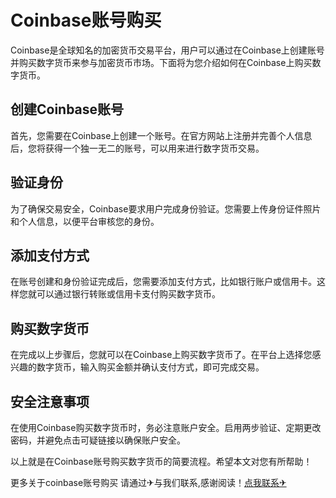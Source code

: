 # Coinbase账号购买

Coinbase是全球知名的加密货币交易平台，用户可以通过在Coinbase上创建账号并购买数字货币来参与加密货币市场。下面将为您介绍如何在Coinbase上购买数字货币。

## 创建Coinbase账号

首先，您需要在Coinbase上创建一个账号。在官方网站上注册并完善个人信息后，您将获得一个独一无二的账号，可以用来进行数字货币交易。

## 验证身份

为了确保交易安全，Coinbase要求用户完成身份验证。您需要上传身份证件照片和个人信息，以便平台审核您的身份。

## 添加支付方式

在账号创建和身份验证完成后，您需要添加支付方式，比如银行账户或信用卡。这样您就可以通过银行转账或信用卡支付购买数字货币。

## 购买数字货币

在完成以上步骤后，您就可以在Coinbase上购买数字货币了。在平台上选择您感兴趣的数字货币，输入购买金额并确认支付方式，即可完成交易。

## 安全注意事项

在使用Coinbase购买数字货币时，务必注意账户安全。启用两步验证、定期更改密码，并避免点击可疑链接以确保账户安全。

以上就是在Coinbase账号购买数字货币的简要流程。希望本文对您有所帮助！

更多关于coinbase账号购买 请通过✈与我们联系,感谢阅读！[点我联系✈](https://en.G208.com)